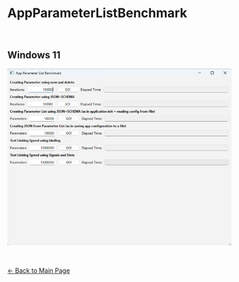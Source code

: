# AppParameterListBenchmark

&nbsp;

## Windows 11

![AppParameterListBenchmark-Win11](AppParameterListBenchmark-Win11.png)


&nbsp;

[← Back to Main Page](./../../README.md)



